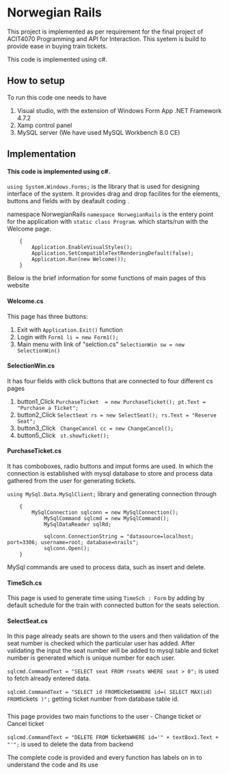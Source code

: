 
# Norwegian Rails
This project is implemented as per requirement for the final project of ACIT4070 Programming and API for Interaction. This syetem is build to provide ease in buying train tickets.


This code is implemented using c#.





## How to setup
To run this code one needs to have
1. Visual studio, with the extension of Windows Form App .NET Framework 4.7.2
2. Xamp control panel
3. MySQL server (We have used MySQL Workbench 8.0 CE)


## Implementation
#### This code is implemented using c#.
`using System.Windows.Forms;` is the library that is used for designing interface of the system. It provides drag and drop facilites for the elements, buttons and fields with by deafault coding .


namespace NorwegianRails `namespace NorwegianRails` is the entery point for the application with `static class Program`. which starts/run with the Welcome page.

        {
            Application.EnableVisualStyles();
            Application.SetCompatibleTextRenderingDefault(false);
            Application.Run(new Welcome());
        }


Below is the brief information for some functions of main pages of this website     

#### Welcome.cs 
This page has three buttons:
1. Exit with `Application.Exit()` function
2. Login with `Form1 li = new Form1();`
3. Main menu with link of "selction.cs"  `SelectionWin sw = new SelectionWin()`

#### SelectionWin.cs
It has four fields with click buttons that are connected to four different cs pages
1. button1_Click `PurchaseTicket  = new PurchaseTicket();
            pt.Text = "Purchase a Ticket";`
2. button2_Click `SelectSeat rs = new SelectSeat();
            rs.Text = "Reserve Seat";`            
3. button3_Click ` ChangeCancel cc = new ChangeCancel();`
4. button5_Click ` st.showTicket();`
    
#### PurchaseTicket.cs
It has comboboxes, radio buttons and imput forms are used. In which the connection is established with mysql database to store and process data gathered from the user for generating tickets.

`using MySql.Data.MySqlClient;` library and generating connection through


        {
            MySqlConnection sqlconn = new MySqlConnection();
                MySqlCommand sqlcmd = new MySqlCommand();
                MySqlDataReader sqlRd;

                sqlconn.ConnectionString = "datasource=localhost; port=3306; username=root; database=nrails";
                sqlconn.Open();
        }

MySql commands are used to process data, such as insert and delete.

#### TimeSch.cs
This page is used to generate time using `TimeSch : Form` by adding by default schedule for the train with connected button for the seats selection.

#### SelectSeat.cs
In this page already seats are shown to the users and then validation of the seat number is checked which the particular user has added. After validating the input the seat number will be added to mysql table and ticket number is generated which is unique number for each user.

 `sqlcmd.CommandText = "SELECT seat FROM rseats WHERE seat > 0";` is used to fetch already entered data.

 ` sqlcmd.CommandText = "SELECT id FROM `tickets` WHERE id=( SELECT MAX(id) FROM `tickets` )";` getting ticket number from database table id.

 ##### 

 This page provides two main functions to the user - Change ticket or Cancel ticket

`sqlcmd.CommandText = "DELETE FROM `tickets` WHERE id='" + textBox1.Text + "'"; ` is used to delete the data from backend

The complete code is provided and every function has labels on in to understand the code and its use

